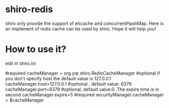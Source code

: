 shiro-redis
===========

shiro only provide the support of ehcache and concurrentHashMap. Here is an implement of redis cache can be used by shiro. Hope it will help you!

How to use it?
===========

edit in shiro.ini

#required
cacheManager = org.yqr.shiro.RedisCacheManager
#optional if you don't specify host the default value is 127.0.0.1
cacheManager.host=127.0.0.1
#optional , default value: 6379
cacheManager.port=6379
#optional, default value:0 .The expire time is in second
cacheManager.expire=5
#required
securityManager.cacheManager = $cacheManager
